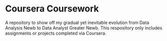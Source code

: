 # Coursera Coursework
A repository to show off my gradual yet inevitable evolution from Data Analysis Newb to Data Analyst Greater Newb. This respository only includes assignments or projects completed via Coursera.
